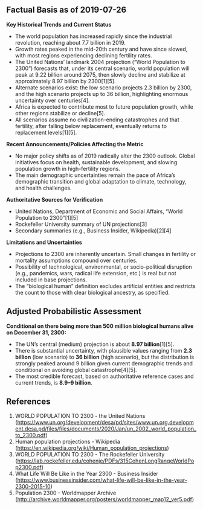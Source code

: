 ## Factual Basis as of 2019-07-26

**Key Historical Trends and Current Status**
- The world population has increased rapidly since the industrial revolution, reaching about 7.7 billion in 2019.
- Growth rates peaked in the mid-20th century and have since slowed, with most regions experiencing declining fertility rates.
- The United Nations’ landmark 2004 projection (“World Population to 2300”) forecasts that, under its central scenario, world population will peak at 9.22 billion around 2075, then slowly decline and stabilize at approximately 8.97 billion by 2300[1][5].
- Alternate scenarios exist: the low scenario projects 2.3 billion by 2300, and the high scenario projects up to 36 billion, highlighting enormous uncertainty over centuries[4].
- Africa is expected to contribute most to future population growth, while other regions stabilize or decline[5].
- All scenarios assume no civilization-ending catastrophes and that fertility, after falling below replacement, eventually returns to replacement levels[1][5].

**Recent Announcements/Policies Affecting the Metric**
- No major policy shifts as of 2019 radically alter the 2300 outlook. Global initiatives focus on health, sustainable development, and slowing population growth in high-fertility regions.
- The main demographic uncertainties remain the pace of Africa’s demographic transition and global adaptation to climate, technology, and health challenges.

**Authoritative Sources for Verification**
- United Nations, Department of Economic and Social Affairs, “World Population to 2300”[1][5]
- Rockefeller University summary of UN projections[3]
- Secondary summaries (e.g., Business Insider, Wikipedia)[2][4]

**Limitations and Uncertainties**
- Projections to 2300 are inherently uncertain. Small changes in fertility or mortality assumptions compound over centuries.
- Possibility of technological, environmental, or socio-political disruption (e.g., pandemics, wars, radical life extension, etc.) is real but not included in base projections.
- The “biological human” definition excludes artificial entities and restricts the count to those with clear biological ancestry, as specified.

## Adjusted Probabilistic Assessment

**Conditional on there being more than 500 million biological humans alive on December 31, 2300:**
- The UN’s central (medium) projection is about **8.97 billion**[1][5].
- There is substantial uncertainty, with plausible values ranging from **2.3 billion** (low scenario) to **36 billion** (high scenario), but the distribution is strongly peaked around 9 billion given current demographic trends and conditional on avoiding global catastrophe[4][5].
- The most credible forecast, based on authoritative reference cases and current trends, is **8.9–9 billion**.

## References
1. WORLD POPULATION TO 2300 - the United Nations (https://www.un.org/development/desa/pd/sites/www.un.org.development.desa.pd/files/files/documents/2020/Jan/un_2002_world_population_to_2300.pdf)
2. Human population projections - Wikipedia (https://en.wikipedia.org/wiki/Human_population_projections)
3. WORLD POPULATION TO 2300 - The Rockefeller University (https://lab.rockefeller.edu/cohenje/PDFs/315CohenLongRangeWorldPop2300.pdf)
4. What Life Will Be Like in the Year 2300 - Business Insider (https://www.businessinsider.com/what-life-will-be-like-in-the-year-2300-2015-10)
5. Population 2300 - Worldmapper Archive (http://archive.worldmapper.org/posters/worldmapper_map12_ver5.pdf)